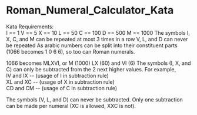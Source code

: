 # Roman_Numeral_Calculator_Kata
Kata Requirements:  
I == 1 V == 5 X == 10 L == 50 C == 100 D == 500 M == 1000 The symbols I, X, C, and M
can be repeated at most 3 times in a row V, L, and D can never be repeated As arabic numbers 
can be split into their constituent parts (1066 becomes 1 0 6 6), so too can Roman numerals. 

1066 becomes MLXVI, or M (1000) LX (60) and VI (6) The symbols (I, X, and C) can only be subtracted 
from the 2 next higher values. For example,     
IV and IX -- (usage of I in subtraction rule)     
XL and XC -- (usage of X in subtraction rule)     
CD and CM -- (usage of C in subtraction rule) 

The symbols (V, L, and D) can never be subtracted. 
Only one subtraction can be made per numeral (XC is allowed, XXC is not).
